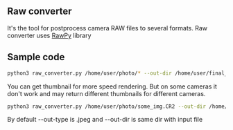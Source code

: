 ## Raw converter
It's the tool for postprocess camera RAW files to several formats.
Raw converter uses [RawPy](https://github.com/letmaik/rawpy) library
## Sample code
```bash
python3 raw_converter.py /home/user/photo/* --out-dir /home/user/final_photo -out-type .jpeg
```

You can get thumbnail for more speed rendering. But on some cameras it don't work 
and may return different thumbnails for different cameras.
```bash
python3 raw_converter.py /home/user/photo/some_img.CR2 --out-dir /home/user/final_photo --get-thumb
```

By default --out-type is .jpeg and --out-dir is same dir with input file